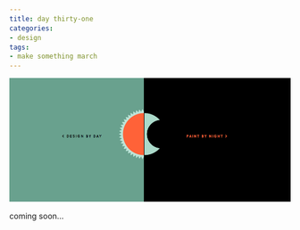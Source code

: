 ```yaml
---
title: day thirty-one
categories:
- design
tags:
- make something march
---
```


![](03/31.png)

coming soon…
